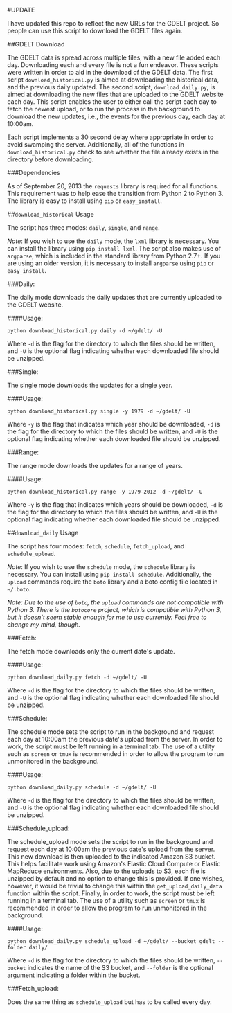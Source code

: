 #UPDATE

I have updated this repo to reflect the new URLs for the GDELT project. So people can use this script to download the GDELT files again. 

##GDELT Download

The GDELT data is spread across multiple files, with a new file added each day.
Downloading each and every file is not a fun endeavor. These scripts were 
written in order to aid in the download of the GDELT data. The first script 
`download_historical.py` is aimed at downloading the historical data, and the 
previous daily updated. The second script, `download_daily.py`, is aimed
at downloading the new files that are uploaded to the GDELT website each day.
This script enables the user to either call the script each day to fetch the
newest upload, or to run the process in the background to download the new 
updates, i.e., the events for the previous day, each day at 10:00am. 

Each script implements a 30 second delay where appropriate in order to 
avoid swamping the server. Additionally, all of the functions in
`download_historical.py` check to see whether the file already exists in the 
directory before downloading.

###Dependencies

As of September 20, 2013 the `requests` library is required for all functions.
This requirement was to help ease the transition from Python 2 to Python 3.
The library is easy to install using `pip` or `easy_install`.

##`download_historical` Usage

The script has three modes: `daily`, `single`, and `range`.

*Note*: If you wish to use the `daily` mode, the `lxml` library
is necessary. You can install the library using `pip install lxml`. The script 
also makes use of `argparse`, which is included in the standard library from
Python 2.7+. If you are using an older version, it is necessary to install 
`argparse` using `pip` or `easy_install`. 

###Daily:

The daily mode downloads the daily updates that are currently uploaded to the
GDELT website.  

####Usage:

`python download_historical.py daily -d ~/gdelt/ -U` 

Where `-d` is the flag for the directory to which the files should be written,
and `-U` is the optional flag indicating whether each downloaded file should
be unzipped.

###Single:

The single mode downloads the updates for a single year.

####Usage:

`python download_historical.py single -y 1979 -d ~/gdelt/ -U` 

Where `-y` is the flag that indicates which year should be downloaded, `-d` 
is the flag for the directory to which the files should be written, and `-U` 
is the optional flag indicating whether each downloaded file should be unzipped.

###Range:

The range mode downloads the updates for a range of years.

####Usage:

`python download_historical.py range -y 1979-2012 -d ~/gdelt/ -U` 

Where `-y` is the flag that indicates which years should be downloaded, `-d` 
is the flag for the directory to which the files should be written, and `-U` 
is the optional flag indicating whether each downloaded file should be unzipped.

##`download_daily` Usage

The script has four modes: `fetch`, `schedule`, `fetch_upload`, and `schedule_upload`.

*Note*: If you wish to use the `schedule` mode, the `schedule` library
is necessary. You can install using `pip install schedule`. Additionally, 
the `upload` commands require the `boto` library and a boto config file located
in `~/.boto`. 

*Note: Due to the use of `boto`, the `upload` commands are not compatible with 
Python 3. There is the `botocore` project, which is compatible with Python 3,
but it doesn't seem stable enough for me to use currently. Feel free to change
my mind, though.*

###Fetch:

The fetch mode downloads only the current date's update. 

####Usage:

`python download_daily.py fetch -d ~/gdelt/ -U` 

Where `-d` is the flag for the directory to which the files should be written,
and `-U` is the optional flag indicating whether each downloaded file should
be unzipped.

###Schedule:

The schedule mode sets the script to run in the background and request 
each day at 10:00am the previous date's upload from the server. In order to work, the 
script must be left running in a terminal tab. The use of a utility such as 
`screen` or `tmux` is recommended in order to allow the program to run
unmonitored in the background.

####Usage:

`python download_daily.py schedule -d ~/gdelt/ -U` 

Where `-d` is the flag for the directory to which the files should be written,
and `-U` is the optional flag indicating whether each downloaded file should
be unzipped.

###Schedule_upload:

The schedule_upload mode sets the script to run in the background and request 
each day at 10:00am the previous date's upload from the server. This new
download is then uploaded to the indicated Amazon S3 bucket. This helps
facilitate work using Amazon's Elastic Cloud Compute or Elastic MapReduce 
environments. Also, due to the uploads to S3, each file is unzipped by default
and no option to change this is provided. If one wishes, however, it would be
trivial to change this within the `get_upload_daily_data` function within the
script. Finally, in order to work, the script must be left running in a terminal
tab. The use of a utility such as `screen` or `tmux` is recommended in order 
to allow the program to run unmonitored in the background.

####Usage:

`python download_daily.py schedule_upload -d ~/gdelt/ --bucket gdelt --folder daily/` 

Where `-d` is the flag for the directory to which the files should be written,
`--bucket` indicates the name of the S3 bucket, and `--folder` is the optional
argument indicating a folder within the bucket. 


###Fetch_upload:

Does the same thing as `schedule_upload` but has to be called every day.
